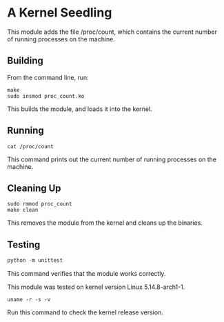 # A Kernel Seedling
This module adds the file /proc/count, which contains the current number of running processes on the machine.

## Building
From the command line, run:
```shell
make
sudo insmod proc_count.ko
```
This builds the module, and loads it into the kernel.

## Running
```shell
cat /proc/count
```
This command prints out the current number of running processes on the machine.

## Cleaning Up
```shell
sudo rmmod proc_count
make clean
```
This removes the module from the kernel and cleans up the binaries.

## Testing
```python
python -m unittest
```
This command verifies that the module works correctly.

This module was tested on kernel version Linux 5.14.8-arch1-1.

```shell
uname -r -s -v
```
Run this command to check the kernel release version.
